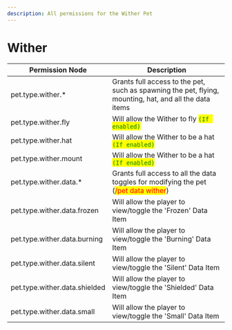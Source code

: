 ```yaml
---
description: All permissions for the Wither Pet
---
```



# Wither
| Permission Node | Description |
| - | - |
| pet.type.wither.* | Grants full access to the pet, such as spawning the pet, flying, mounting, hat, and all the data items |
| pet.type.wither.fly | Will allow the Wither to fly <mark style="color:green;">`(If enabled)`</mark> |
| pet.type.wither.hat | Will allow the Wither to be a hat <mark style="color:green;">`(If enabled)`</mark> |
| pet.type.wither.mount | Will allow the Wither to be a hat <mark style="color:green;">`(If enabled)`</mark> |
| pet.type.wither.data.* | Grants full access to all the data toggles for modifying the pet (<mark style="color:red;">/pet data wither</mark>) |
| pet.type.wither.data.frozen | Will allow the player to view/toggle the 'Frozen' Data Item |
| pet.type.wither.data.burning | Will allow the player to view/toggle the 'Burning' Data Item |
| pet.type.wither.data.silent | Will allow the player to view/toggle the 'Silent' Data Item |
| pet.type.wither.data.shielded | Will allow the player to view/toggle the 'Shielded' Data Item |
| pet.type.wither.data.small | Will allow the player to view/toggle the 'Small' Data Item |

